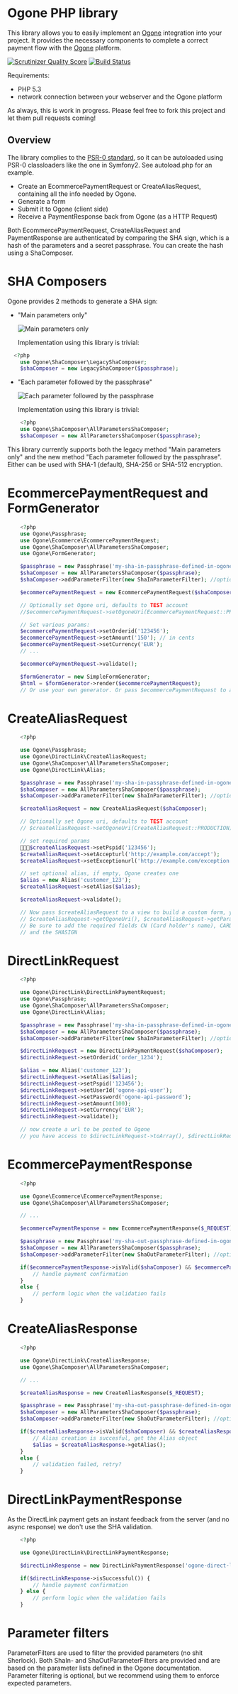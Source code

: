 # Ogone PHP library #

This library allows you to easily implement an [Ogone](http://ogone.com) integration into your project.
It provides the necessary components to complete a correct payment flow with the [Ogone](http://ogone.com) platform.

[![Scrutinizer Quality Score](https://scrutinizer-ci.com/g/marlon-be/marlon-ogone/badges/quality-score.png?s=ceabe3e767cad807b589fc63169e6a330d20f9fa)](https://scrutinizer-ci.com/g/marlon-be/marlon-ogone/)
[![Build Status](https://travis-ci.org/marlon-be/marlon-ogone.png)](https://travis-ci.org/marlon-be/marlon-ogone)

Requirements:

- PHP 5.3
- network connection between your webserver and the Ogone platform

As always, this is work in progress. Please feel free to fork this project and let them pull requests coming!

## Overview ##

The library complies to the [PSR-0 standard](http://groups.google.com/group/php-standards/web/psr-0-final-proposal),
so it can be autoloaded using PSR-0 classloaders like the one in Symfony2. See autoload.php for an example.

- Create an EcommercePaymentRequest or CreateAliasRequest, containing all the info needed by Ogone.
- Generate  a form
- Submit it to Ogone (client side)
- Receive a PaymentResponse back from Ogone (as a HTTP Request)

Both EcommercePaymentRequest, CreateAliasRequest and PaymentResponse are authenticated by comparing the SHA sign, which is a hash of the parameters and a secret passphrase. You can create the hash using a ShaComposer.

# SHA Composers #

Ogone provides 2 methods to generate a SHA sign:

- "Main parameters only"

  ![Main parameters only](http://github.com/marlon-be/marlon-ogone/raw/master/documentation/images/ogone_security_legacy.png)

  Implementation using this library is trivial:

```php
  <?php
	use Ogone\ShaComposer\LegacyShaComposer;
	$shaComposer = new LegacyShaComposer($passphrase);
```

- "Each parameter followed by the passphrase"

  ![Each parameter followed by the passphrase](http://github.com/marlon-be/marlon-ogone/raw/master/documentation/images/ogone_security_allparameters_sha1_utf8.png)

  Implementation using this library is trivial:

```php
  	<?php
	use Ogone\ShaComposer\AllParametersShaComposer;
	$shaComposer = new AllParametersShaComposer($passphrase);
```

This library currently supports both the legacy method "Main parameters only" and the new method "Each parameter followed by the passphrase". Either can be used with SHA-1 (default), SHA-256 or SHA-512 encryption.

# EcommercePaymentRequest and FormGenerator #

```php
	<?php
	use Ogone\Passphrase;
	use Ogone\Ecommerce\EcommercePaymentRequest;
    use Ogone\ShaComposer\AllParametersShaComposer;
	use Ogone\FormGenerator;

	$passphrase = new Passphrase('my-sha-in-passphrase-defined-in-ogone-interface');
	$shaComposer = new AllParametersShaComposer($passphrase);
	$shaComposer->addParameterFilter(new ShaInParameterFilter); //optional

	$ecommercePaymentRequest = new EcommercePaymentRequest($shaComposer);

	// Optionally set Ogone uri, defaults to TEST account
	//$ecommercePaymentRequest->setOgoneUri(EcommercePaymentRequest::PRODUCTION);

	// Set various params:
	$ecommercePaymentRequest->setOrderid('123456');
	$ecommercePaymentRequest->setAmount('150'); // in cents
	$ecommercePaymentRequest->setCurrency('EUR');
	// ...

	$ecommercePaymentRequest->validate();

	$formGenerator = new SimpleFormGenerator;
	$html = $formGenerator->render($ecommercePaymentRequest);
	// Or use your own generator. Or pass $ecommercePaymentRequest to a view
```

# CreateAliasRequest #

```php
	<?php

	use Ogone\Passphrase;
	use Ogone\DirectLink\CreateAliasRequest;
    use Ogone\ShaComposer\AllParametersShaComposer;
	use Ogone\DirectLink\Alias;

	$passphrase = new Passphrase('my-sha-in-passphrase-defined-in-ogone-interface');
	$shaComposer = new AllParametersShaComposer($passphrase);
	$shaComposer->addParameterFilter(new ShaInParameterFilter); //optional

	$createAliasRequest = new CreateAliasRequest($shaComposer);

	// Optionally set Ogone uri, defaults to TEST account
	// $createAliasRequest->setOgoneUri(CreateAliasRequest::PRODUCTION);

	// set required params
	$createAliasRequest->setPspid('123456');
	$createAliasRequest->setAccepturl('http://example.com/accept');
	$createAliasRequest->setExceptionurl('http://example.com/exception');

	// set optional alias, if empty, Ogone creates one
	$alias = new Alias('customer_123');
	$createAliasRequest->setAlias($alias);

	$createAliasRequest->validate();

	// Now pass $createAliasRequest to a view to build a custom form, you have access to
	// $createAliasRequest->getOgoneUri(), $createAliasRequest->getParameters() and $createAliasRequest->getShaSign()
	// Be sure to add the required fields CN (Card holder's name), CARDNO (Card/account number), ED (Expiry date (MMYY)), CVC (Card Verification Code)
	// and the SHASIGN
```

# DirectLinkRequest #

```php
	<?php

	use Ogone\DirectLink\DirectLinkPaymentRequest;
	use Ogone\Passphrase;
	use Ogone\ShaComposer\AllParametersShaComposer;
	use Ogone\DirectLink\Alias;

	$passphrase = new Passphrase('my-sha-in-passphrase-defined-in-ogone-interface');
	$shaComposer = new AllParametersShaComposer($passphrase);
	$shaComposer->addParameterFilter(new ShaInParameterFilter); //optional

	$directLinkRequest = new DirectLinkPaymentRequest($shaComposer);
	$directLinkRequest->setOrderid('order_1234');

	$alias = new Alias('customer_123');
	$directLinkRequest->setAlias($alias);
	$directLinkRequest->setPspid('123456');
	$directLinkRequest->setUserId('ogone-api-user');
	$directLinkRequest->setPassword('ogone-api-password');
	$directLinkRequest->setAmount(100);
	$directLinkRequest->setCurrency('EUR');
	$directLinkRequest->validate();

	// now create a url to be posted to Ogone
	// you have access to $directLinkRequest->toArray(), $directLinkRequest->getOgoneUri() and directLinkRequest->getShaSign()
```


# EcommercePaymentResponse #

```php
  	<?php

	use Ogone\Ecommerce\EcommercePaymentResponse;
	use Ogone\ShaComposer\AllParametersShaComposer;

	// ...

	$ecommercePaymentResponse = new EcommercePaymentResponse($_REQUEST);

	$passphrase = new Passphrase('my-sha-out-passphrase-defined-in-ogone-interface');
	$shaComposer = new AllParametersShaComposer($passphrase);
	$shaComposer->addParameterFilter(new ShaOutParameterFilter); //optional

	if($ecommercePaymentResponse->isValid($shaComposer) && $ecommercePaymentResponse->isSuccessful()) {
		// handle payment confirmation
	}
	else {
		// perform logic when the validation fails
	}
```

# CreateAliasResponse #

```php
  	<?php

	use Ogone\DirectLink\CreateAliasResponse;
	use Ogone\ShaComposer\AllParametersShaComposer;

	// ...

	$createAliasResponse = new CreateAliasResponse($_REQUEST);

	$passphrase = new Passphrase('my-sha-out-passphrase-defined-in-ogone-interface');
	$shaComposer = new AllParametersShaComposer($passphrase);
	$shaComposer->addParameterFilter(new ShaOutParameterFilter); //optional

	if($createAliasResponse->isValid($shaComposer) && $createAliasResponse->isSuccessful()) {
		// Alias creation is succesful, get the Alias object
		$alias = $createAliasResponse->getAlias();
	}
	else {
		// validation failed, retry?
	}
```

# DirectLinkPaymentResponse #

As the DirectLink payment gets an instant feedback from the server (and no async response) we don't use the SHA validation.

```php
	<?php

	use Ogone\DirectLink\DirectLinkPaymentResponse;

	$directLinkResponse = new DirectLinkPaymentResponse('ogone-direct-link-result-as-xml');

	if($directLinkResponse->isSuccessful()) {
    	// handle payment confirmation
	} else {
    	// perform logic when the validation fails
	}
```



# Parameter filters #
ParameterFilters are used to filter the provided parameters (no shit Sherlock).
Both ShaIn- and ShaOutParameterFilters are provided and are based on the parameter lists defined in the Ogone documentation.
Parameter filtering is optional, but we recommend using them to enforce expected parameters.
